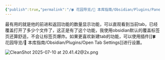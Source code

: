```yaml
---
{"publish":true,"permalink":"/🍀 花园导览/🧰 本库指南/Obsidian/Plugins/Pane Relief.md","aliases":"pane-relief","created":"2024-05-11","modified":"2025-07-10","cssclasses":""}
---
```



最有用的就是他的前进和返回功能的数量显示功能，可以直观看到当前tab，已经覆盖打开了多少个文件了，这正是有了这个功能，我使用obsidian默认的覆盖标签页还算舒适，不会让标签页爆炸。如果更喜欢新建tab的功能，可以使用插件[[🍀 花园导览/🧰 本库指南/Obsidian/Plugins/Open Tab Settings]]进行设置。

![CleanShot 2025-07-10 at 20.41.42@2x.png](https://pub-pic.oldwinter.top/2025/07/7e264680e83286e80ff974539bf931eb.png)
